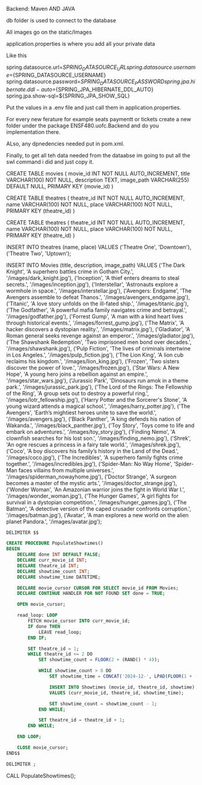 Backend: Maven AND JAVA

db folder is used to connect to the database

All images go on the static/Images 

application.properties is where you add all your private data  

Like this 

spring.datasource.url=${SPRING_DATASOURCE_URL}
spring.datasource.username=${SPRING_DATASOURCE_USERNAME}
spring.datasource.password=${SPRING_DATASOURCE_PASSWORD}
spring.jpa.hibernate.ddl-auto=${SPRING_JPA_HIBERNATE_DDL_AUTO}
spring.jpa.show-sql=${SPRING_JPA_SHOW_SQL}


Put the values in a .env file and just call them in application.properties.

For every new ferature for example seats paymentt or tickets create a new folder under the package ENSF480.uofc.Backend and do you implementation there.

ALso, any dpnedencies needed put in pom.xml.

Finally, to get all teh data needed from the dataabse im going to put all the swl command i did and just copy it. 

CREATE TABLE movies (
  movie_id INT NOT NULL AUTO_INCREMENT,
  title VARCHAR(100) NOT NULL,
  description TEXT,
  image_path VARCHAR(255) DEFAULT NULL,
  PRIMARY KEY (movie_id)
)

CREATE TABLE theatres (
  theatre_id INT NOT NULL AUTO_INCREMENT,
  name VARCHAR(100) NOT NULL,
  place VARCHAR(100) NOT NULL,
  PRIMARY KEY (theatre_id)
)

CREATE TABLE theatres (
  theatre_id INT NOT NULL AUTO_INCREMENT,
  name VARCHAR(100) NOT NULL,
  place VARCHAR(100) NOT NULL,
  PRIMARY KEY (theatre_id)
)

INSERT INTO theatres (name, place) VALUES
('Theatre One', 'Downtown'),
('Theatre Two', 'Uptown');


INSERT INTO Movies (title, description, image_path) VALUES
('The Dark Knight', 'A superhero battles crime in Gotham City.', '/images/dark_knight.jpg'),
('Inception', 'A thief enters dreams to steal secrets.', '/images/inception.jpg'),
('Interstellar', 'Astronauts explore a wormhole in space.', '/images/interstellar.jpg'),
('Avengers: Endgame', 'The Avengers assemble to defeat Thanos.', '/images/avengers_endgame.jpg'),
('Titanic', 'A love story unfolds on the ill-fated ship.', '/images/titanic.jpg'),
('The Godfather', 'A powerful mafia family navigates crime and betrayal.', '/images/godfather.jpg'),
('Forrest Gump', 'A man with a kind heart lives through historical events.', '/images/forrest_gump.jpg'),
('The Matrix', 'A hacker discovers a dystopian reality.', '/images/matrix.jpg'),
('Gladiator', 'A Roman general seeks revenge against an emperor.', '/images/gladiator.jpg'),
('The Shawshank Redemption', 'Two imprisoned men bond over decades.', '/images/shawshank.jpg'),
('Pulp Fiction', 'The lives of criminals intertwine in Los Angeles.', '/images/pulp_fiction.jpg'),
('The Lion King', 'A lion cub reclaims his kingdom.', '/images/lion_king.jpg'),
('Frozen', 'Two sisters discover the power of love.', '/images/frozen.jpg'),
('Star Wars: A New Hope', 'A young hero joins a rebellion against an empire.', '/images/star_wars.jpg'),
('Jurassic Park', 'Dinosaurs run amok in a theme park.', '/images/jurassic_park.jpg'),
('The Lord of the Rings: The Fellowship of the Ring', 'A group sets out to destroy a powerful ring.', '/images/lotr_fellowship.jpg'),
('Harry Potter and the Sorcerer\'s Stone', 'A young wizard attends a magical school.', '/images/harry_potter.jpg'),
('The Avengers', 'Earth’s mightiest heroes unite to save the world.', '/images/avengers.jpg'),
('Black Panther', 'A king defends his nation of Wakanda.', '/images/black_panther.jpg'),
('Toy Story', 'Toys come to life and embark on adventures.', '/images/toy_story.jpg'),
('Finding Nemo', 'A clownfish searches for his lost son.', '/images/finding_nemo.jpg'),
('Shrek', 'An ogre rescues a princess in a fairy tale world.', '/images/shrek.jpg'),
('Coco', 'A boy discovers his family’s history in the Land of the Dead.', '/images/coco.jpg'),
('The Incredibles', 'A superhero family fights crime together.', '/images/incredibles.jpg'),
('Spider-Man: No Way Home', 'Spider-Man faces villains from multiple universes.', '/images/spiderman_nowayhome.jpg'),
('Doctor Strange', 'A surgeon becomes a master of the mystic arts.', '/images/doctor_strange.jpg'),
('Wonder Woman', 'An Amazonian warrior joins the fight in World War I.', '/images/wonder_woman.jpg'),
('The Hunger Games', 'A girl fights for survival in a dystopian competition.', '/images/hunger_games.jpg'),
('The Batman', 'A detective version of the caped crusader confronts corruption.', '/images/batman.jpg'),
('Avatar', 'A man explores a new world on the alien planet Pandora.', '/images/avatar.jpg');

```sql
DELIMITER $$

CREATE PROCEDURE PopulateShowtimes()
BEGIN
    DECLARE done INT DEFAULT FALSE;
    DECLARE curr_movie_id INT;
    DECLARE theatre_id INT;
    DECLARE showtime_count INT;
    DECLARE showtime_time DATETIME;

    DECLARE movie_cursor CURSOR FOR SELECT movie_id FROM Movies;
    DECLARE CONTINUE HANDLER FOR NOT FOUND SET done = TRUE;

    OPEN movie_cursor;

    read_loop: LOOP
        FETCH movie_cursor INTO curr_movie_id;
        IF done THEN
            LEAVE read_loop;
        END IF;

        SET theatre_id = 1;
        WHILE theatre_id <= 2 DO
            SET showtime_count = FLOOR(2 + (RAND() * 4));

            WHILE showtime_count > 0 DO
                SET showtime_time = CONCAT('2024-12-', LPAD(FLOOR(1 + (RAND() * 15)), 2, '0'), ' ', LPAD(FLOOR(10 + (RAND() * 12)), 2, '0'), ':', LPAD(FLOOR(RAND() * 60), 2, '0'), ':00');

                INSERT INTO Showtimes (movie_id, theatre_id, showtime)
                VALUES (curr_movie_id, theatre_id, showtime_time);

                SET showtime_count = showtime_count - 1;
            END WHILE;

            SET theatre_id = theatre_id + 1;
        END WHILE;

    END LOOP;

    CLOSE movie_cursor;
END$$

DELIMITER ;

```
CALL PopulateShowtimes();

